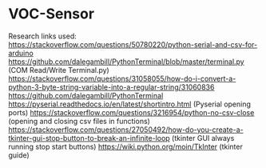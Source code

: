 # VOC-Sensor
Research links used:
https://stackoverflow.com/questions/50780220/python-serial-and-csv-for-arduino
https://github.com/dalegambill/PythonTerminal/blob/master/terminal.py (COM Read/Write Terminal.py)
https://stackoverflow.com/questions/31058055/how-do-i-convert-a-python-3-byte-string-variable-into-a-regular-string/31060836
https://github.com/dalegambill/PythonTerminal
https://pyserial.readthedocs.io/en/latest/shortintro.html (Pyserial opening ports)
https://stackoverflow.com/questions/3216954/python-no-csv-close (opening and closing csv files in functions)
https://stackoverflow.com/questions/27050492/how-do-you-create-a-tkinter-gui-stop-button-to-break-an-infinite-loop (tkinter GUI always running stop start buttons)
https://wiki.python.org/moin/TkInter (tkinter guide)


